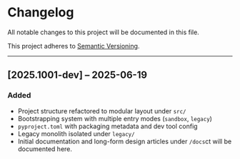 # Changelog

All notable changes to this project will be documented in this file.

This project adheres to [Semantic Versioning](https://semver.org).

---

## [2025.1001-dev] – 2025-06-19 <!-- {bumpver} -->
### Added
- Project structure refactored to modular layout under `src/`
- Bootstrapping system with multiple entry modes (`sandbox`, `legacy`)
- `pyproject.toml` with packaging metadata and dev tool config
- Legacy monolith isolated under `legacy/`
- Initial documentation and long-form design articles under `/docs`ct will be documented here.
